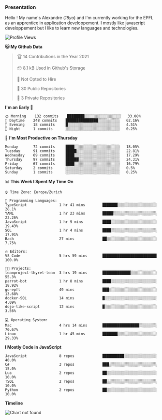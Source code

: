 ### Presentation

Hello ! My name's Alexandre (_18yo_) and I'm currently working for the EPFL as an apprentice in application developpement. I mostly like javascript developpement but I like to learn new languages and technologies.

<!--START_SECTION:waka-->
![Profile Views](http://img.shields.io/badge/Profile%20Views-0-blue)

**🐱 My Github Data** 

> 🏆 14 Contributions in the Year 2021
 > 
> 📦 8.1 kB Used in Github's Storage 
 > 
> 🚫 Not Opted to Hire
 > 
> 📜 30 Public Repositories 
 > 
> 🔑 3 Private Repositories  
 > 
**I'm an Early 🐤** 

```text
🌞 Morning    132 commits    ████████░░░░░░░░░░░░░░░░░   33.08% 
🌆 Daytime    248 commits    ███████████████░░░░░░░░░░   62.16% 
🌃 Evening    18 commits     █░░░░░░░░░░░░░░░░░░░░░░░░   4.51% 
🌙 Night      1 commits      ░░░░░░░░░░░░░░░░░░░░░░░░░   0.25%

```
📅 **I'm Most Productive on Thursday** 

```text
Monday       72 commits     ████░░░░░░░░░░░░░░░░░░░░░   18.05% 
Tuesday      91 commits     █████░░░░░░░░░░░░░░░░░░░░   22.81% 
Wednesday    69 commits     ████░░░░░░░░░░░░░░░░░░░░░   17.29% 
Thursday     97 commits     ██████░░░░░░░░░░░░░░░░░░░   24.31% 
Friday       67 commits     ████░░░░░░░░░░░░░░░░░░░░░   16.79% 
Saturday     2 commits      ░░░░░░░░░░░░░░░░░░░░░░░░░   0.5% 
Sunday       1 commits      ░░░░░░░░░░░░░░░░░░░░░░░░░   0.25%

```


📊 **This Week I Spent My Time On** 

```text
⌚︎ Time Zone: Europe/Zurich

💬 Programming Languages: 
TypeScript               1 hr 41 mins        ███████░░░░░░░░░░░░░░░░░░   28.1% 
YAML                     1 hr 23 mins        █████░░░░░░░░░░░░░░░░░░░░   23.26% 
JavaScript               1 hr 9 mins         ████░░░░░░░░░░░░░░░░░░░░░   19.43% 
SQL                      1 hr 4 mins         ████░░░░░░░░░░░░░░░░░░░░░   17.91% 
Bash                     27 mins             ██░░░░░░░░░░░░░░░░░░░░░░░   7.75%

🔥 Editors: 
VS Code                  5 hrs 59 mins       █████████████████████████   100.0%

🐱‍💻 Projects: 
teamproject-thyrel-team  3 hrs 19 mins       █████████████░░░░░░░░░░░░   55.3% 
parrot-bot               1 hr 8 mins         ████░░░░░░░░░░░░░░░░░░░░░   18.92% 
go-epfl                  49 mins             ███░░░░░░░░░░░░░░░░░░░░░░   13.68% 
docker-SQL               14 mins             █░░░░░░░░░░░░░░░░░░░░░░░░   4.09% 
dojo-like-script         12 mins             █░░░░░░░░░░░░░░░░░░░░░░░░   3.56%

💻 Operating System: 
Mac                      4 hrs 14 mins       █████████████████░░░░░░░░   70.67% 
Linux                    1 hr 45 mins        ███████░░░░░░░░░░░░░░░░░░   29.33%

```

**I Mostly Code in JavaScript** 

```text
JavaScript               8 repos             ██████████░░░░░░░░░░░░░░░   40.0% 
C#                       3 repos             ███░░░░░░░░░░░░░░░░░░░░░░   15.0% 
Lua                      2 repos             ██░░░░░░░░░░░░░░░░░░░░░░░   10.0% 
TSQL                     2 repos             ██░░░░░░░░░░░░░░░░░░░░░░░   10.0% 
Python                   2 repos             ██░░░░░░░░░░░░░░░░░░░░░░░   10.0%

```


**Timeline**

![Chart not found](https://raw.githubusercontent.com/TacticsCH/TacticsCH/main/charts/bar_graph.png) 


<!--END_SECTION:waka-->

